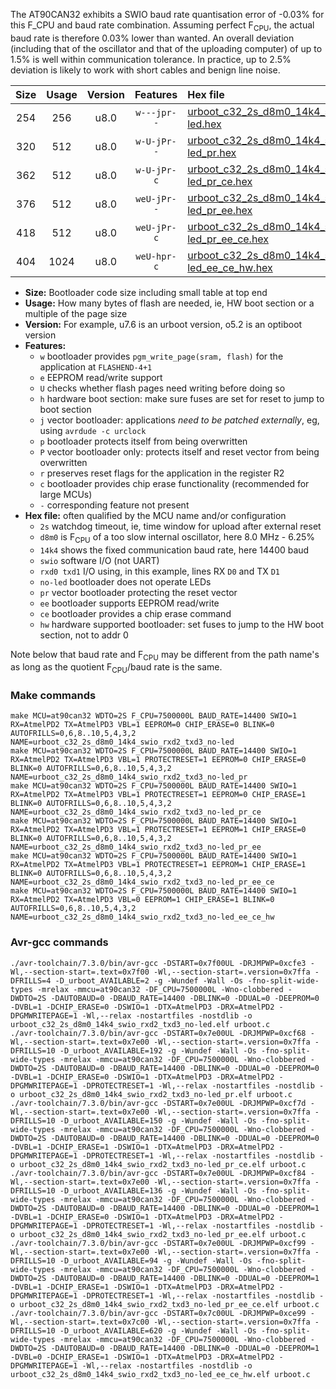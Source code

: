 The AT90CAN32 exhibits a SWIO baud rate quantisation error of -0.03% for this F_CPU and baud rate combination. Assuming perfect F<sub>CPU</sub>, the actual baud rate is therefore 0.03% lower than wanted. An overall deviation (including that of the oscillator and that of the uploading computer) of up to 1.5% is well within communication tolerance. In practice, up to 2.5% deviation is likely to work with short cables and benign line noise.

|Size|Usage|Version|Features|Hex file|
|:-:|:-:|:-:|:-:|:--|
|254|256|u8.0|`w---jpr--`|[urboot_c32_2s_d8m0_14k4_swio_rxd2_txd3_no-led.hex](https://raw.githubusercontent.com/stefanrueger/urboot.hex/main/mcus/at90can32/watchdog_2_s/internal_oscillator_d-6.25%25/%2B8m000000_hz/%2B%2B14k4_baud/uart1_rxd2_txd3/no-led/urboot_c32_2s_d8m0_14k4_swio_rxd2_txd3_no-led.hex)|
|320|512|u8.0|`w-U-jPr--`|[urboot_c32_2s_d8m0_14k4_swio_rxd2_txd3_no-led_pr.hex](https://raw.githubusercontent.com/stefanrueger/urboot.hex/main/mcus/at90can32/watchdog_2_s/internal_oscillator_d-6.25%25/%2B8m000000_hz/%2B%2B14k4_baud/uart1_rxd2_txd3/no-led/urboot_c32_2s_d8m0_14k4_swio_rxd2_txd3_no-led_pr.hex)|
|362|512|u8.0|`w-U-jPr-c`|[urboot_c32_2s_d8m0_14k4_swio_rxd2_txd3_no-led_pr_ce.hex](https://raw.githubusercontent.com/stefanrueger/urboot.hex/main/mcus/at90can32/watchdog_2_s/internal_oscillator_d-6.25%25/%2B8m000000_hz/%2B%2B14k4_baud/uart1_rxd2_txd3/no-led/urboot_c32_2s_d8m0_14k4_swio_rxd2_txd3_no-led_pr_ce.hex)|
|376|512|u8.0|`weU-jPr--`|[urboot_c32_2s_d8m0_14k4_swio_rxd2_txd3_no-led_pr_ee.hex](https://raw.githubusercontent.com/stefanrueger/urboot.hex/main/mcus/at90can32/watchdog_2_s/internal_oscillator_d-6.25%25/%2B8m000000_hz/%2B%2B14k4_baud/uart1_rxd2_txd3/no-led/urboot_c32_2s_d8m0_14k4_swio_rxd2_txd3_no-led_pr_ee.hex)|
|418|512|u8.0|`weU-jPr-c`|[urboot_c32_2s_d8m0_14k4_swio_rxd2_txd3_no-led_pr_ee_ce.hex](https://raw.githubusercontent.com/stefanrueger/urboot.hex/main/mcus/at90can32/watchdog_2_s/internal_oscillator_d-6.25%25/%2B8m000000_hz/%2B%2B14k4_baud/uart1_rxd2_txd3/no-led/urboot_c32_2s_d8m0_14k4_swio_rxd2_txd3_no-led_pr_ee_ce.hex)|
|404|1024|u8.0|`weU-hpr-c`|[urboot_c32_2s_d8m0_14k4_swio_rxd2_txd3_no-led_ee_ce_hw.hex](https://raw.githubusercontent.com/stefanrueger/urboot.hex/main/mcus/at90can32/watchdog_2_s/internal_oscillator_d-6.25%25/%2B8m000000_hz/%2B%2B14k4_baud/uart1_rxd2_txd3/no-led/urboot_c32_2s_d8m0_14k4_swio_rxd2_txd3_no-led_ee_ce_hw.hex)|

- **Size:** Bootloader code size including small table at top end
- **Usage:** How many bytes of flash are needed, ie, HW boot section or a multiple of the page size
- **Version:** For example, u7.6 is an urboot version, o5.2 is an optiboot version
- **Features:**
  + `w` bootloader provides `pgm_write_page(sram, flash)` for the application at `FLASHEND-4+1`
  + `e` EEPROM read/write support
  + `U` checks whether flash pages need writing before doing so
  + `h` hardware boot section: make sure fuses are set for reset to jump to boot section
  + `j` vector bootloader: applications *need to be patched externally*, eg, using `avrdude -c urclock`
  + `p` bootloader protects itself from being overwritten
  + `P` vector bootloader only: protects itself and reset vector from being overwritten
  + `r` preserves reset flags for the application in the register R2
  + `c` bootloader provides chip erase functionality (recommended for large MCUs)
  + `-` corresponding feature not present
- **Hex file:** often qualified by the MCU name and/or configuration
  + `2s` watchdog timeout, ie, time window for upload after external reset
  + `d8m0` is F<sub>CPU</sub> of a too slow internal oscillator, here 8.0 MHz - 6.25%
  + `14k4` shows the fixed communication baud rate, here 14400 baud
  + `swio` software I/O (not UART)
  + `rxd0 txd1` I/O using, in this example, lines RX `D0` and TX `D1`
  + `no-led` bootloader does not operate LEDs
  + `pr` vector bootloader protecting the reset vector
  + `ee` bootloader supports EEPROM read/write
  + `ce` bootloader provides a chip erase command
  + `hw` hardware supported bootloader: set fuses to jump to the HW boot section, not to addr 0


Note below that baud rate and F<sub>CPU</sub> may be different from the path name's as long as the quotient F<sub>CPU</sub>/baud rate is the same.

### Make commands
```
make MCU=at90can32 WDTO=2S F_CPU=7500000L BAUD_RATE=14400 SWIO=1 RX=AtmelPD2 TX=AtmelPD3 VBL=1 EEPROM=0 CHIP_ERASE=0 BLINK=0 AUTOFRILLS=0,6,8..10,5,4,3,2 NAME=urboot_c32_2s_d8m0_14k4_swio_rxd2_txd3_no-led
make MCU=at90can32 WDTO=2S F_CPU=7500000L BAUD_RATE=14400 SWIO=1 RX=AtmelPD2 TX=AtmelPD3 VBL=1 PROTECTRESET=1 EEPROM=0 CHIP_ERASE=0 BLINK=0 AUTOFRILLS=0,6,8..10,5,4,3,2 NAME=urboot_c32_2s_d8m0_14k4_swio_rxd2_txd3_no-led_pr
make MCU=at90can32 WDTO=2S F_CPU=7500000L BAUD_RATE=14400 SWIO=1 RX=AtmelPD2 TX=AtmelPD3 VBL=1 PROTECTRESET=1 EEPROM=0 CHIP_ERASE=1 BLINK=0 AUTOFRILLS=0,6,8..10,5,4,3,2 NAME=urboot_c32_2s_d8m0_14k4_swio_rxd2_txd3_no-led_pr_ce
make MCU=at90can32 WDTO=2S F_CPU=7500000L BAUD_RATE=14400 SWIO=1 RX=AtmelPD2 TX=AtmelPD3 VBL=1 PROTECTRESET=1 EEPROM=1 CHIP_ERASE=0 BLINK=0 AUTOFRILLS=0,6,8..10,5,4,3,2 NAME=urboot_c32_2s_d8m0_14k4_swio_rxd2_txd3_no-led_pr_ee
make MCU=at90can32 WDTO=2S F_CPU=7500000L BAUD_RATE=14400 SWIO=1 RX=AtmelPD2 TX=AtmelPD3 VBL=1 PROTECTRESET=1 EEPROM=1 CHIP_ERASE=1 BLINK=0 AUTOFRILLS=0,6,8..10,5,4,3,2 NAME=urboot_c32_2s_d8m0_14k4_swio_rxd2_txd3_no-led_pr_ee_ce
make MCU=at90can32 WDTO=2S F_CPU=7500000L BAUD_RATE=14400 SWIO=1 RX=AtmelPD2 TX=AtmelPD3 VBL=0 EEPROM=1 CHIP_ERASE=1 BLINK=0 AUTOFRILLS=0,6,8..10,5,4,3,2 NAME=urboot_c32_2s_d8m0_14k4_swio_rxd2_txd3_no-led_ee_ce_hw
```

### Avr-gcc commands
```
./avr-toolchain/7.3.0/bin/avr-gcc -DSTART=0x7f00UL -DRJMPWP=0xcfe3 -Wl,--section-start=.text=0x7f00 -Wl,--section-start=.version=0x7ffa -DFRILLS=4 -D_urboot_AVAILABLE=2 -g -Wundef -Wall -Os -fno-split-wide-types -mrelax -mmcu=at90can32 -DF_CPU=7500000L -Wno-clobbered -DWDTO=2S -DAUTOBAUD=0 -DBAUD_RATE=14400 -DBLINK=0 -DDUAL=0 -DEEPROM=0 -DVBL=1 -DCHIP_ERASE=0 -DSWIO=1 -DTX=AtmelPD3 -DRX=AtmelPD2 -DPGMWRITEPAGE=1 -Wl,--relax -nostartfiles -nostdlib -o urboot_c32_2s_d8m0_14k4_swio_rxd2_txd3_no-led.elf urboot.c
./avr-toolchain/7.3.0/bin/avr-gcc -DSTART=0x7e00UL -DRJMPWP=0xcf68 -Wl,--section-start=.text=0x7e00 -Wl,--section-start=.version=0x7ffa -DFRILLS=10 -D_urboot_AVAILABLE=192 -g -Wundef -Wall -Os -fno-split-wide-types -mrelax -mmcu=at90can32 -DF_CPU=7500000L -Wno-clobbered -DWDTO=2S -DAUTOBAUD=0 -DBAUD_RATE=14400 -DBLINK=0 -DDUAL=0 -DEEPROM=0 -DVBL=1 -DCHIP_ERASE=0 -DSWIO=1 -DTX=AtmelPD3 -DRX=AtmelPD2 -DPGMWRITEPAGE=1 -DPROTECTRESET=1 -Wl,--relax -nostartfiles -nostdlib -o urboot_c32_2s_d8m0_14k4_swio_rxd2_txd3_no-led_pr.elf urboot.c
./avr-toolchain/7.3.0/bin/avr-gcc -DSTART=0x7e00UL -DRJMPWP=0xcf7d -Wl,--section-start=.text=0x7e00 -Wl,--section-start=.version=0x7ffa -DFRILLS=10 -D_urboot_AVAILABLE=150 -g -Wundef -Wall -Os -fno-split-wide-types -mrelax -mmcu=at90can32 -DF_CPU=7500000L -Wno-clobbered -DWDTO=2S -DAUTOBAUD=0 -DBAUD_RATE=14400 -DBLINK=0 -DDUAL=0 -DEEPROM=0 -DVBL=1 -DCHIP_ERASE=1 -DSWIO=1 -DTX=AtmelPD3 -DRX=AtmelPD2 -DPGMWRITEPAGE=1 -DPROTECTRESET=1 -Wl,--relax -nostartfiles -nostdlib -o urboot_c32_2s_d8m0_14k4_swio_rxd2_txd3_no-led_pr_ce.elf urboot.c
./avr-toolchain/7.3.0/bin/avr-gcc -DSTART=0x7e00UL -DRJMPWP=0xcf84 -Wl,--section-start=.text=0x7e00 -Wl,--section-start=.version=0x7ffa -DFRILLS=10 -D_urboot_AVAILABLE=136 -g -Wundef -Wall -Os -fno-split-wide-types -mrelax -mmcu=at90can32 -DF_CPU=7500000L -Wno-clobbered -DWDTO=2S -DAUTOBAUD=0 -DBAUD_RATE=14400 -DBLINK=0 -DDUAL=0 -DEEPROM=1 -DVBL=1 -DCHIP_ERASE=0 -DSWIO=1 -DTX=AtmelPD3 -DRX=AtmelPD2 -DPGMWRITEPAGE=1 -DPROTECTRESET=1 -Wl,--relax -nostartfiles -nostdlib -o urboot_c32_2s_d8m0_14k4_swio_rxd2_txd3_no-led_pr_ee.elf urboot.c
./avr-toolchain/7.3.0/bin/avr-gcc -DSTART=0x7e00UL -DRJMPWP=0xcf99 -Wl,--section-start=.text=0x7e00 -Wl,--section-start=.version=0x7ffa -DFRILLS=10 -D_urboot_AVAILABLE=94 -g -Wundef -Wall -Os -fno-split-wide-types -mrelax -mmcu=at90can32 -DF_CPU=7500000L -Wno-clobbered -DWDTO=2S -DAUTOBAUD=0 -DBAUD_RATE=14400 -DBLINK=0 -DDUAL=0 -DEEPROM=1 -DVBL=1 -DCHIP_ERASE=1 -DSWIO=1 -DTX=AtmelPD3 -DRX=AtmelPD2 -DPGMWRITEPAGE=1 -DPROTECTRESET=1 -Wl,--relax -nostartfiles -nostdlib -o urboot_c32_2s_d8m0_14k4_swio_rxd2_txd3_no-led_pr_ee_ce.elf urboot.c
./avr-toolchain/7.3.0/bin/avr-gcc -DSTART=0x7c00UL -DRJMPWP=0xce99 -Wl,--section-start=.text=0x7c00 -Wl,--section-start=.version=0x7ffa -DFRILLS=10 -D_urboot_AVAILABLE=620 -g -Wundef -Wall -Os -fno-split-wide-types -mrelax -mmcu=at90can32 -DF_CPU=7500000L -Wno-clobbered -DWDTO=2S -DAUTOBAUD=0 -DBAUD_RATE=14400 -DBLINK=0 -DDUAL=0 -DEEPROM=1 -DVBL=0 -DCHIP_ERASE=1 -DSWIO=1 -DTX=AtmelPD3 -DRX=AtmelPD2 -DPGMWRITEPAGE=1 -Wl,--relax -nostartfiles -nostdlib -o urboot_c32_2s_d8m0_14k4_swio_rxd2_txd3_no-led_ee_ce_hw.elf urboot.c
```

